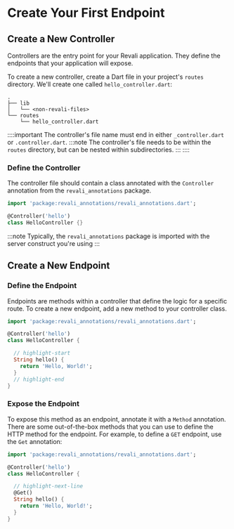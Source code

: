 # Create Your First Endpoint

## Create a New Controller

Controllers are the entry point for your Revali application. They define the endpoints that your application will expose.

To create a new controller, create a Dart file in your project's `routes` directory. We'll create one called `hello_controller.dart`:

```tree
.
├── lib
│   └── <non-revali-files>
└── routes
    └── hello_controller.dart
```

::::important
The controller's file name must end in either `_controller.dart` or `.controller.dart`.
:::note
The controller's file needs to be within the `routes` directory, but can be nested within subdirectories.
:::
::::

### Define the Controller

The controller file should contain a class annotated with the `Controller` annotation from the `revali_annotations` package.

```dart title="routes/hello_controller.dart"
import 'package:revali_annotations/revali_annotations.dart';

@Controller('hello')
class HelloController {}
```

:::note
Typically, the `revali_annotations` package is imported with the server construct you're using
:::

## Create a New Endpoint

### Define the Endpoint

Endpoints are methods within a controller that define the logic for a specific route. To create a new endpoint, add a new method to your controller class.

```dart title="routes/hello_controller.dart"
import 'package:revali_annotations/revali_annotations.dart';

@Controller('hello')
class HelloController {

  // highlight-start
  String hello() {
    return 'Hello, World!';
  }
  // highlight-end
}
```

### Expose the Endpoint

To expose this method as an endpoint, annotate it with a `Method` annotation. There are some out-of-the-box methods that you can use to define the HTTP method for the endpoint. For example, to define a `GET` endpoint, use the `Get` annotation:

```dart title="routes/hello_controller.dart"
import 'package:revali_annotations/revali_annotations.dart';

@Controller('hello')
class HelloController {

  // highlight-next-line
  @Get()
  String hello() {
    return 'Hello, World!';
  }
}
```
